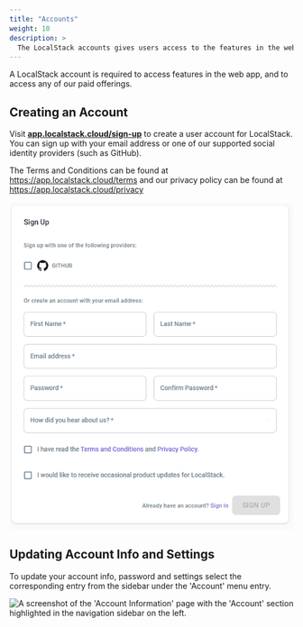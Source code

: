 ```yaml
---
title: "Accounts"
weight: 10
description: >
  The LocalStack accounts gives users access to the features in the web app like the resource browser, Stack Insight, Cloud pods, extensions and more.
---
```


A LocalStack account is required to access features in the web app, and to access any of our paid offerings.

## Creating an Account
Visit [**app.localstack.cloud/sign-up**](https://app.localstack.cloud/sign-up) to create a user account for LocalStack.
You can sign up with your email address or one of our supported social identity providers (such as GitHub).

The Terms and Conditions can be found at <a href="https://app.localstack.cloud/terms" target="_blank">https://app.localstack.cloud/terms</a> and our privacy policy can be found at <a href="https://app.localstack.cloud/privacy" target="_blank">https://app.localstack.cloud/privacy</a>

<img src="signup.PNG" width="550px" alt="A screenshot of the sign up form" title="Sign-up form">


## Updating Account Info and Settings
To update your account info, password and settings select the corresponding entry from the sidebar under the 'Account' menu entry.

<img src="account.png" alt="A screenshot of the 'Account Information' page with the 'Account' section highlighted in the navigation sidebar on the left." title="Account Settings" width="900">
